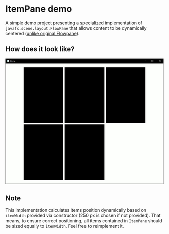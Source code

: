 # ItemPane demo

A simple demo project presenting a specialized implementation of `javafx.scene.layout.FlowPane` that allows content to be dynamically centered ([unlike original Flowpane](https://stackoverflow.com/questions/43747405/javafx-aligning-all-content-in-a-flowpane)).

## How does it look like? 

![image](https://github.com/WiktorPrzetacznik/javafx-itempane-demo/blob/main/image.gif)

## Note

This implementation calculates items position dynamically based on `itemWidth` provided via constructor (250 px is chosen if not provided). That means, to ensure correct positioning, all items contained in `ItemPane` should be sized equally to `itemWidth`. Feel free to reimplement it.
